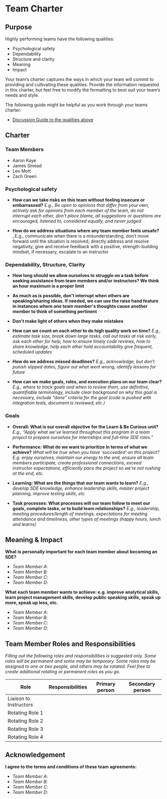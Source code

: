 # Team Charter

## Purpose

Highly performing teams have the following qualities:

* Psychological safety
* Dependability
* Structure and clarity
* Meaning
* Impact

Your team’s charter captures the ways in which your team will commit to providing and cultivating these qualities. Provide the information requested in this charter, but feel free to modify the formatting to best suit your team’s needs and style.

The following guide might be helpful as you work through your teams charter:

* [Discussion Guide to the qualities above](https://docs.google.com/document/d/1lgiz6mwZeyWEaJxN_NMI-tI5Qijv2BHh27DPLeSLE40)

## Charter

### Team Members

- Aaron Kaye
- James Smead
- Leo Mott
- Zach Green

### Psychological safety

* **How can we take risks on this team without feeling insecure or embarrassed?**
  _E.g., Be open to opinions that differ from your own, actively ask for opinions from each member of the team, do not interrupt each other, don’t place blame, all suggestions or questions are encouraged, listened to, considered equally, and never judged_

* **How do we address situations where any team member feels unsafe?**
  _E.g., communicate when there is a misunderstanding, don’t move forward until the situation is resolved, directly address and resolve negativity, give and receive feedback with a positive, strength-building mindset, if necessary, escalate to an instructor 

### Dependability, Structure, Clarity

* **How long should we allow ourselves to struggle on a task before seeking assistance from team members and/or instructors? We think an hour maximum is a proper limit**

* **As much as is possible, don't interrupt when others are speaking/sharing ideas. If needed, we can use the raise hand feature in instances where one team member's thoughts cause another member to think of something pertinent**

* **Don't make light of others when they make mistakes**

* **How can we count on each other to do high quality work on time?**
  _E.g., estimate task size, break down large tasks, call out tasks at risk early, ask each other for help, how to ensure timely code reviews, how to share knowledge, help each other hold accountability give frequent, scheduled updates_

* **How do we address missed deadlines?**
  _E.g., acknowledge, but don’t punish slipped dates, figure out what went wrong, identify lessons for future_

* **How can we make goals, roles, and execution plans on our team clear?**
  _E.g., where to track goals and when to review them, use definitive, quantifiable terminology, include clear background on why this goal is necessary, include “done” criteria for the goal (code is pushed with integration tests, document is reviewed, etc.)_


### Goals

* **Overall: What is our overall objective for the Learn & Be Curious unit?**
  _E.g., “Apply what we’ve learned throughout this program in a team project to prepare ourselves for internships and full-time SDE roles.”_


* **Performance: What do we want to prioritize in terms of what we achieve?**
  _What will be true when you have 'succeeded' on this project? E.g. enjoy ourselves, maintain our energy to the end, ensure all team members participate, create professional connections, exceed instructor expectations, efficiently pace the project so we’re not rushing at the end, etc._


* **Learning: What are the things that our team wants to learn?**
  _E.g., develop SDE knowledge, enhance leadership skills, master project planning, improve testing skills, etc_


* **Task processes: What processes will our team follow to meet our goals, complete tasks, or to build team relationships?**
  _E.g., leadership, meeting procedures/length of meetings, expectations for meeting attendance and timeliness, other types of meetings (happy hours, lunch and learns)_

## Meaning & Impact

**What is personally important for each team member about becoming an SDE?**

* _Team Member A_:
* _Team Member B_:
* _Team Member C_:
* _Team Member D_:

**What each team member wants to achieve: e.g. improve analytical skills, learn project management skills, develop public speaking skills, speak up more, speak up less, etc.**

* _Team Member A_:
* _Team Member B_:
* _Team Member C_:
* _Team Member D_:

## Team Member Roles and Responsibilities

_Filling out the following roles and responsibilities is suggested only. Some roles will be permanent and some may be temporary. Some roles may be assigned to one or two people, and others may be rotated. Feel free to create additional rotating or permanent roles as you go._

|**Role**               |**Responsibilities** |**Primary person** |**Secondary person** |
|---                    |---                  |---                |---                  |
|Liaison to Instructors |                     |                   |                     |
|Rotating Role 1        |                     |                   |                     |
|Rotating Role 2        |                     |                   |                     |
|Rotating Role 3        |                     |                   |                     |
|Rotating Role 4        |                     |                   |                     |

## Acknowledgement

**I agree to the terms and conditions of these team agreements:**

* _Team Member A_:
* _Team Member B_:
* _Team Member C_:
* _Team Member D_:
